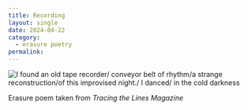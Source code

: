 ```yaml
---
title: Recording
layout: single
date: 2024-04-22
category:
  - erasure poetry
permalink:
---
```

<img src="https://www.davidralphlewis.co.uk/assets/images/articles/2024/recording.jpeg" alt="I found an old tape recorder/ conveyor belt of rhythm/a strange reconstruction/of this improvised night./ I danced/ in the cold darkness" title="*click* *hisssss*" class="responsive">

Erasure poem taken from *Tracing the Lines Magazine*